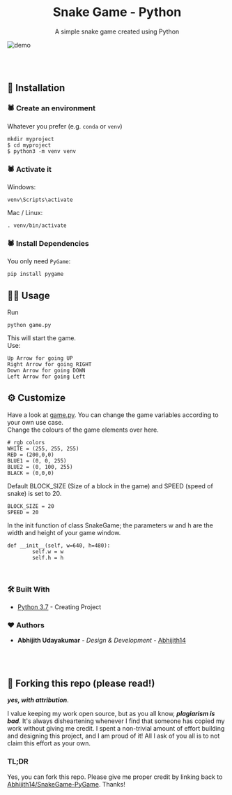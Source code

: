 <h1 align="center">
  Snake Game - Python
</h1>
<p align="center">
  A simple snake game created using Python
</p>

![demo](https://raw.githubusercontent.com/Abhijith14/SnakeGame-PyGame/master/image.gif)

<br>
<br>


## 📕 Installation

### 🕷️ Create an environment
Whatever you prefer (e.g. `conda` or `venv`)
```console
mkdir myproject
$ cd myproject
$ python3 -m venv venv
```

### 🕷️ Activate it
Windows:
```console
venv\Scripts\activate
```
Mac / Linux:
```console
. venv/bin/activate
```
### 🕷️ Install Dependencies

You only need `PyGame`:
 ```console
pip install pygame
 ```


## 👨‍💻 Usage
Run
```console
python game.py
```
This will start the game.<br>
Use:
```console
Up Arrow for going UP
Right Arrow for going RIGHT
Down Arrow for going DOWN
Left Arrow for going Left
```

## ⚙️ Customize
Have a look at [game.py](game.py). You can change the game variables according to your own use case. <br>
Change the colours of the game elements over here.
```
# rgb colors
WHITE = (255, 255, 255)
RED = (200,0,0)
BLUE1 = (0, 0, 255)
BLUE2 = (0, 100, 255)
BLACK = (0,0,0)
```
Default BLOCK_SIZE (Size of a block in the game) and SPEED (speed of snake) is set to 20.
```
BLOCK_SIZE = 20
SPEED = 20
```
In the init function of class SnakeGame; the parameters w and h are the width and height of your game window.
```
def __init__(self, w=640, h=480):
        self.w = w
        self.h = h
```
<br>


### 🛠️ Built With

* [Python 3.7](https://www.python.org/) - Creating Project


### ❤️ Authors

* **Abhijith Udayakumar** - *Design & Development* - [Abhijith14](https://github.com/Abhijith14)

<br>
<br>

## 🚨 Forking this repo (please read!)

_**yes, with attribution**_.

I value keeping my work open source, but as you all know, _**plagiarism is bad**_. It's always disheartening whenever I find that someone has copied my work without giving me credit. I spent a non-trivial amount of effort building and designing this project, and I am proud of it! All I ask of you all is to not claim this effort as your own.


### TL;DR

Yes, you can fork this repo. Please give me proper credit by linking back to [Abhijith14/SnakeGame-PyGame](https://github.com/Abhijith14/SnakeGame-PyGame). Thanks!
